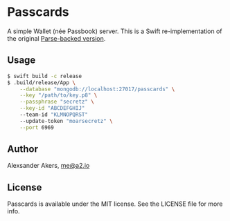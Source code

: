 # Passcards

A simple Wallet (née Passbook) server. This is a Swift re-implementation of the original [Parse-backed version](https://github.com/a2/passcards-parse).

## Usage

```sh
$ swift build -c release
$ .build/release/App \
    --database "mongodb://localhost:27017/passcards" \
    --key "/path/to/key.p8" \
    --passphrase "secretz" \
    --key-id "ABCDEFGHIJ"
    --team-id "KLMNOPQRST"
    --update-token "moarsecretz" \
    --port 6969
```

## Author

Alexsander Akers, me@a2.io

## License

Passcards is available under the MIT license. See the LICENSE file for more info.
